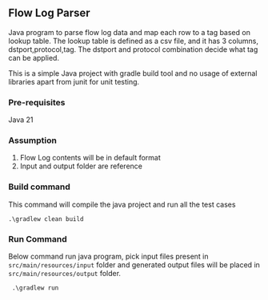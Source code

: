 ## Flow Log Parser

Java program to parse flow log data and map each row to a tag based on lookup table. The lookup table is defined as a csv file,
and it has 3 columns, dstport,protocol,tag. The dstport and protocol combination decide what tag can be applied.

This is a simple Java project with gradle build tool and no usage of external libraries apart from junit for unit testing.

### Pre-requisites
Java 21

### Assumption
1. Flow Log contents will be in default format
2. Input and output folder are reference


### Build command
This command will compile the java project and run all the test cases

``` .\gradlew clean build ```

### Run Command
Below command run java program, pick input files present in ``` src/main/resources/input``` folder and generated output files will be placed in ``` src/main/resources/output ``` folder.

``` .\gradlew run```